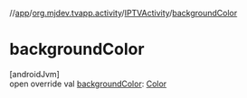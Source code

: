 //[app](../../../index.md)/[org.mjdev.tvapp.activity](../index.md)/[IPTVActivity](index.md)/[backgroundColor](background-color.md)

# backgroundColor

[androidJvm]\
open override val [backgroundColor](background-color.md): [Color](https://developer.android.com/reference/kotlin/androidx/compose/ui/graphics/Color.html)
